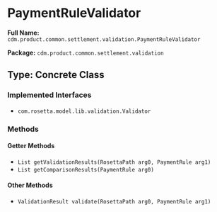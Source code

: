 # PaymentRuleValidator

**Full Name:** `cdm.product.common.settlement.validation.PaymentRuleValidator`

**Package:** `cdm.product.common.settlement.validation`

## Type: Concrete Class

### Implemented Interfaces

- `com.rosetta.model.lib.validation.Validator`

### Methods

#### Getter Methods

- `List getValidationResults(RosettaPath arg0, PaymentRule arg1)`
- `List getComparisonResults(PaymentRule arg0)`

#### Other Methods

- `ValidationResult validate(RosettaPath arg0, PaymentRule arg1)`

